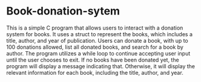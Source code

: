 # Book-donation-sytem
This is a simple C program that allows users to interact with a donation system for books. It uses a struct to represent the books, which includes a title, author, and year of publication. Users can donate a book, with up to 100 donations allowed, list all donated books, and search for a book by author. The program utilizes a while loop to continue accepting user input until the user chooses to exit. If no books have been donated yet, the program will display a message indicating that. Otherwise, it will display the relevant information for each book, including the title, author, and year.
